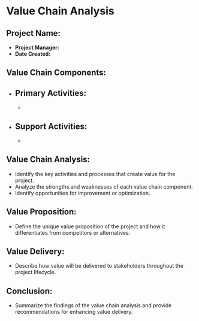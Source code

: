 # Value Chain Analysis

## Project Name:
- **Project Manager:**
- **Date Created:**

## Value Chain Components:
- **Primary Activities:**
  - 
  - 
- **Support Activities:**
  - 
  - 

## Value Chain Analysis:
- Identify the key activities and processes that create value for the project.
- Analyze the strengths and weaknesses of each value chain component.
- Identify opportunities for improvement or optimization.

## Value Proposition:
- Define the unique value proposition of the project and how it differentiates from competitors or alternatives.

## Value Delivery:
- Describe how value will be delivered to stakeholders throughout the project lifecycle.

## Conclusion:
- Summarize the findings of the value chain analysis and provide recommendations for enhancing value delivery.
